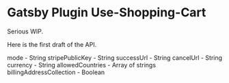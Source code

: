 # Gatsby Plugin Use-Shopping-Cart

Serious WIP.

Here is the first draft of the API.

mode - String
stripePublicKey - String
successUrl - String
cancelUrl - String
currency - String
allowedCountries - Array of strings
billingAddressCollection - Boolean

